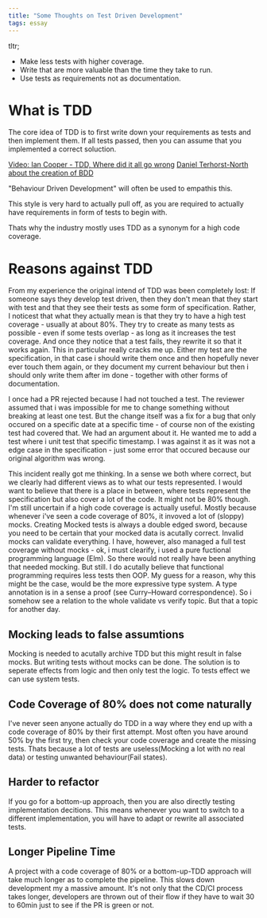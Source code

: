 ```yaml
---
title: "Some Thoughts on Test Driven Development"
tags: essay
---
```


tltr;
* Make less tests with higher coverage.
* Write that are more valuable than the time they take to run.
* Use tests as requirements not as documentation.

# What is TDD

The core idea of TDD is to first write down your requirements as tests and then implement them. If all tests passed, then you can assume that you implemented a correct soluction.

[Video: Ian Cooper - TDD, Where did it all go wrong](https://www.youtube.com/watch?v=EZ05e7EMOLM)
[Daniel Terhorst-North about the creation of BDD](https://open.spotify.com/episode/5Pkv1z1jwix8sVXPj1yqBD?si=FccsNh9KSnmhVtKTDKMdJw)

"Behaviour Driven Development" will often be used to empathis this.

This style is very hard to actually pull off, as you are required to actually have requirements in form of tests to begin with.

Thats why the industry mostly uses TDD as a synonym for a high code coverage.

# Reasons against TDD

From my experience the original intend of TDD was been completely lost:
If someone says they develop test driven, then they don't mean that they start with test and that they see their tests as some form of specification.
Rather, I noticest that what they actually mean is that they try to have a high test coverage - usually at about 80%.
They try to create as many tests as possible - even if some tests overlap - as long as it increases the test coverage.
And once they notice that a test fails, they rewrite it so that it works again. This in particular really cracks me up.
Either my test are the specification, in that case i should write them once and then hopefully never ever touch them again,
or they document my current behaviour but then i should only write them after im done - together with other forms of documentation.

I once had a PR rejected because I had not touched a test.
The reviewer assumed that i was impossible for me to change something without breaking at least one test.
But the change itself was a fix for a bug that only occured on a specific date at a specific time - of course non of the existing test had covered that.
We had an argument about it. He wanted me to add a test where i unit test that specific timestamp.
I was against it as it was not a edge case in the specification - just some error that occured because our original algorithm was wrong. 

This incident really got me thinking. In a sense we both where correct, but we clearly had different views as to what our tests represented.
I would want to believe that there is a place in between, where tests represent the specification but also cover a lot of the code. It might not be 80% though.
I'm still uncertain if a high code coverage is actually useful. Mostly because whenever i've seen a code coverage of 80%, it invoved a lot of (sloppy) mocks.
Creating Mocked tests is always a double edged sword, because you need to be certain that your mocked data is acutally correct.
Invalid mocks can validate everything.
I have, however, also managed a full test coverage without mocks - ok, i must clearify, i used a pure fuctional programming language (Elm).
So there would not really have been anything that needed mocking. But still.
I do acutally believe that functional programming requires less tests then OOP.
My guess for a reason, why this might be the case, would be the more expressive type system.
A type annotation is in a sense a proof (see Curry–Howard correspondence). So i somehow see a relation to the whole validate vs verify topic.
But that a topic for another day.

## Mocking leads to false assumtions
Mocking is needed to acutally archive TDD but this might result in false mocks. But writing tests without mocks can be done. The solution is to seperate effects from logic and then only test the logic. To tests effect we can use system tests.

## Code Coverage of 80% does not come naturally
I've never seen anyone actually do TDD in a way where they end up with a code coverage of 80% by their first attempt. Most often you have around 50% by the first try, then check your code coverage and create the missing tests. Thats because a lot of tests are useless(Mocking a lot with no real data) or testing unwanted behaviour(Fail states).

## Harder to refactor
If you go for a bottom-up approach, then you are also directly testing implementation decitions. This means whenever you want to switch to a different implementation, you will have to adapt or rewrite all associated tests.

## Longer Pipeline Time
A project with a code coverage of 80% or a bottom-up-TDD approach will take much longer as to complete the pipeline. This slows down development my a massive amount. It's not only that the CD/CI process takes longer, developers are thrown out of their flow if they have to wait 30 to 60min just to see if the PR is green or not.
